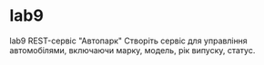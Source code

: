 # lab9
lab9
REST-сервіс "Автопарк"
Створіть сервіс для управління автомобілями, включаючи марку, модель, рік випуску, статус.
